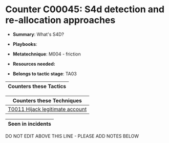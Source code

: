 # Counter C00045: S4d detection and re-allocation approaches

* **Summary**: What's S4D?

* **Playbooks**: 

* **Metatechnique**: M004 - friction

* **Resources needed:** 

* **Belongs to tactic stage**: TA03


| Counters these Tactics |
| ---------------------- |



| Counters these Techniques |
| ------------------------- |
| [T0011 Hijack legitimate account](../techniques/T0011.md) |



| Seen in incidents |
| ----------------- |


DO NOT EDIT ABOVE THIS LINE - PLEASE ADD NOTES BELOW
